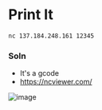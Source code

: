 # Print It

```
nc 137.184.248.161 12345
```

### Soln

- It's a gcode
- https://ncviewer.com/
  
![image](https://github.com/heapbytes/tutelr-ctf-writeups/assets/56447720/9b781d98-e528-4f09-9284-a132c620d944)

